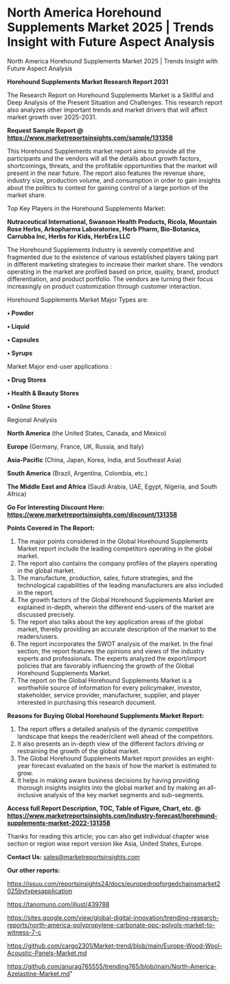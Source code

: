 # North America Horehound Supplements Market 2025 | Trends Insight with Future Aspect Analysis
North America Horehound Supplements Market 2025 | Trends Insight with Future Aspect Analysis

<strong>Horehound Supplements Market Research Report 2031</strong>

The Research Report on Horehound Supplements Market is a Skillful and Deep Analysis of the Present Situation and Challenges. This research report also analyzes other important trends and market drivers that will affect market growth over 2025-2031.

<strong>Request Sample Report @ <a href=https://www.marketreportsinsights.com/sample/131358>https://www.marketreportsinsights.com/sample/131358</a></strong>

This Horehound Supplements market report aims to provide all the participants and the vendors will all the details about growth factors, shortcomings, threats, and the profitable opportunities that the market will present in the near future. The report also features the revenue share, industry size, production volume, and consumption in order to gain insights about the politics to contest for gaining control of a large portion of the market share.

Top Key Players in the Horehound Supplements Market:

<strong>Nutraceutical International, Swanson Health Products, Ricola, Mountain Rose Herbs, Arkopharma Laboratories, Herb Pharm, Bio-Botanica, Carrubba Inc, Herbs for Kids, HerbEra LLC</strong>

The Horehound Supplements Industry is severely competitive and fragmented due to the existence of various established players taking part in different marketing strategies to increase their market share. The vendors operating in the market are profiled based on price, quality, brand, product differentiation, and product portfolio. The vendors are turning their focus increasingly on product customization through customer interaction.

Horehound Supplements Market Major Types are:

<strong>• Powder

• Liquid

• Capsules

• Syrups</strong>

Market Major end-user applications :

<strong>• Drug Stores

• Health & Beauty Stores

• Online Stores</strong>

Regional Analysis

</u><strong><b>North America</b></strong> (the United States, Canada, and Mexico)

<strong><b>Europe </b></strong>(Germany, France, UK, Russia, and Italy)

<strong><b>Asia-Pacific</b></strong> (China, Japan, Korea, India, and Southeast Asia)

<strong><b>South America</b></strong> (Brazil, Argentina, Colombia, etc.)

<strong><b>The Middle East and Africa</b></strong> (Saudi Arabia, UAE, Egypt, Nigeria, and South Africa)

<strong>Go For Interesting Discount Here: <a href=https://www.marketreportsinsights.com/discount/131358>https://www.marketreportsinsights.com/discount/131358</a></strong>

<strong>Points Covered in The Report:</strong>
<ol>
  <li>The major points considered in the Global Horehound Supplements Market report include the leading competitors operating in the global market.</li>
  <li>The report also contains the company profiles of the players operating in the global market.</li>
  <li>The manufacture, production, sales, future strategies, and the technological capabilities of the leading manufacturers are also included in the report.</li>
  <li>The growth factors of the Global Horehound Supplements Market are explained in-depth, wherein the different end-users of the market are discussed precisely.</li>
  <li>The report also talks about the key application areas of the global market, thereby providing an accurate description of the market to the readers/users.</li>
  <li>The report incorporates the SWOT analysis of the market. In the final section, the report features the opinions and views of the industry experts and professionals. The experts analyzed the export/import policies that are favorably influencing the growth of the Global Horehound Supplements Market.</li>
  <li>The report on the Global Horehound Supplements Market is a worthwhile source of information for every policymaker, investor, stakeholder, service provider, manufacturer, supplier, and player interested in purchasing this research document.</li>
</ol>
<strong>Reasons for Buying Global Horehound Supplements Market Report:</strong>

<ol>
  <li>The report offers a detailed analysis of the dynamic competitive landscape that keeps the reader/client well ahead of the competitors.</li>
  <li>It also presents an in-depth view of the different factors driving or restraining the growth of the global market.</li>
  <li>The Global Horehound Supplements Market report provides an eight-year forecast evaluated on the basis of how the market is estimated to grow.</li>
  <li>It helps in making aware business decisions by having providing thorough insights insights into the global market and by making an all-inclusive analysis of the key market segments and sub-segments.</li>
</ol>
<strong>Access full Report Description, TOC, Table of Figure, Chart, etc. @ <a href=https://www.marketreportsinsights.com/industry-forecast/horehound-supplements-market-2022-131358>https://www.marketreportsinsights.com/industry-forecast/horehound-supplements-market-2022-131358</a></strong>


Thanks for reading this article; you can also get individual chapter wise section or region wise report version like Asia, United States, Europe.

<strong>Contact Us:</strong>
sales@marketreportsinsights.com

<strong>Our other reports:</strong>

<a href=https://issuu.com/reportsinsights24/docs/europedropforgedchainsmarket2025bytypesapplication>https://issuu.com/reportsinsights24/docs/europedropforgedchainsmarket2025bytypesapplication</a>

<a href=https://tanomuno.com/illust/439788>https://tanomuno.com/illust/439788</a>

<a href=https://sites.google.com/view/global-digital-innovation/trending-research-reports/north-america-polypropylene-carbonate-ppc-polyols-market-to-witness-7-c>https://sites.google.com/view/global-digital-innovation/trending-research-reports/north-america-polypropylene-carbonate-ppc-polyols-market-to-witness-7-c</a>

<a href=https://github.com/cargo2301/Market-trend/blob/main/Europe-Wood-Wool-Acoustic-Panels-Market.md>https://github.com/cargo2301/Market-trend/blob/main/Europe-Wood-Wool-Acoustic-Panels-Market.md</a>

<a href=https://github.com/anurag765555/trending765/blob/main/North-America-Azelastine-Market.md>https://github.com/anurag765555/trending765/blob/main/North-America-Azelastine-Market.md</a>"
